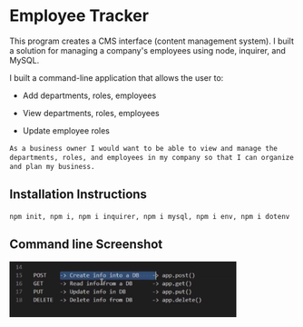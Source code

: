 # Employee Tracker

This program creates a CMS interface (content management system). I built a solution for managing a company's employees using node, inquirer, and MySQL.

I built a command-line application that allows the user to:

  * Add departments, roles, employees

  * View departments, roles, employees

  * Update employee roles

```
As a business owner I would want to be able to view and manage the departments, roles, and employees in my company so that I can organize and plan my business.
```

## Installation Instructions

```
npm init, npm i, npm i inquirer, npm i mysql, npm i env, npm i dotenv
```

## Command line Screenshot

<img src="./assets/images/command_line.png" alt="Screenshot Of Application In Terminal" width="400"/>